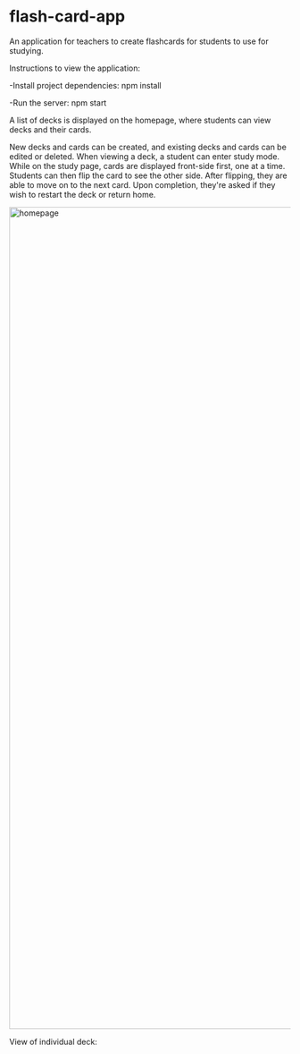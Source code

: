 # flash-card-app
An application for teachers to create flashcards for students to use for studying.

Instructions to view the application:

-Install project dependencies:
npm install

-Run the server:
npm start

A list of decks is displayed on the homepage, where students can view decks and their cards. 

New decks and cards can be created, and existing decks and cards can be edited or deleted. When viewing a deck, a student can enter study mode. While on the study page, cards are displayed front-side first, one at a time. Students can then flip the card to see the other side. After flipping, they are able to move on to the next card. Upon completion, they're asked if they wish to restart the deck or return home.

<img width="1470" alt="homepage" src="https://github.com/DevinaG007/flash-card-app/assets/137969744/01f2b62d-8165-4b3a-9b45-9315bbcb13d6">

View of individual deck:


